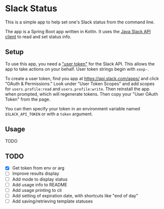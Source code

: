# Slack Status

This is a simple app to help set one's Slack status from the command line.

The app is a Spring Boot app written in Kotlin. It uses the [Java Slack API client](https://github.com/slackapi/java-slack-sdk#slack-api-client) 
to read and set status info.

## Setup

To use this app, you need a ["user token"](https://api.slack.com/authentication/token-types#user) for the Slack API. 
This allows the app to take actions on your behalf. User token strings begin with `xoxp-`.

To create a user token, find you app at https://api.slack.com/apps/ and click "OAuth & Permissions." Look under 
"User Token Scopes" and add scopes for `users.profile:read` and `users.profile:write`. Then reinstall the app when 
prompted, which will regenerate tokens. Then copy your "User OAuth Token" from the page.

You can then specify your token in an environment variable named `$SLACK_API_TOKEN` or with a `token` argument.

## Usage

TODO

## TODO

- [x] Get token from env or arg
- [ ] Improve results display
- [ ] Add mode to display status
- [ ] Add usage info to README
- [ ] Add usage printing to cli
- [ ] Add setting of expiration date, with shortcuts like "end of day"
- [ ] Add saving/retrieving template statuses
